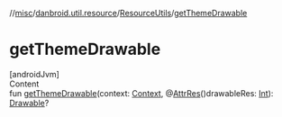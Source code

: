 //[misc](../../../index.md)/[danbroid.util.resource](../index.md)/[ResourceUtils](index.md)/[getThemeDrawable](get-theme-drawable.md)



# getThemeDrawable  
[androidJvm]  
Content  
fun [getThemeDrawable](get-theme-drawable.md)(context: [Context](https://developer.android.com/reference/kotlin/android/content/Context.html), @[AttrRes](https://developer.android.com/reference/kotlin/androidx/annotation/AttrRes.html)()drawableRes: [Int](https://kotlinlang.org/api/latest/jvm/stdlib/kotlin/-int/index.html)): [Drawable](https://developer.android.com/reference/kotlin/android/graphics/drawable/Drawable.html)?  




